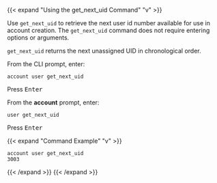 ---
---

{{< expand "Using the get_next_uid Command" "v" >}}

Use `get_next_uid` to retrieve the next user id number available for use in account creation.
The `get_next_uid` command does not require entering options or arguments.

`get_next_uid` returns the next unassigned UID in chronological order.

From the CLI prompt, enter:

`account user get_next_uid`

Press <kbd>Enter</kbd>

From the **account** prompt, enter:

`user get_next_uid`

Press <kbd>Enter</kbd>

{{< expand "Command Example" "v" >}}
```
account user get_next_uid
3003
```
{{< /expand >}}
{{< /expand >}}

